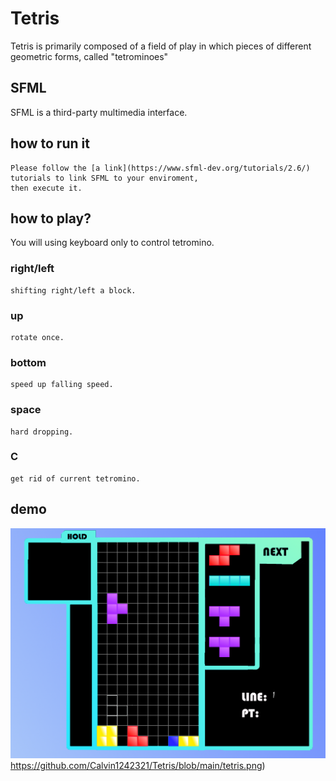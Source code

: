 # Tetris
Tetris is primarily composed of a field of play in which pieces of different geometric forms, called "tetrominoes"
## SFML
SFML is a third-party multimedia interface.

## how to run it
    Please follow the [a link](https://www.sfml-dev.org/tutorials/2.6/) tutorials to link SFML to your enviroment,
    then execute it.
## how to play?
You will using keyboard only to control tetromino.
### right/left 
    shifting right/left a block.
### up 
    rotate once.
### bottom
    speed up falling speed.
### space
    hard dropping.
### C
    get rid of current tetromino.


## demo

![image](https://github.com/Calvin1242321/Tetris/blob/main/tetris.png)https://github.com/Calvin1242321/Tetris/blob/main/tetris.png)

